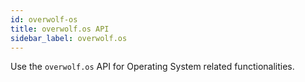 ```yaml
---
id: overwolf-os
title: overwolf.os API
sidebar_label: overwolf.os
---
```


Use the `overwolf.os` API for Operating System related functionalities.